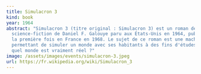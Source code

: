 ```yaml
---
title: Simulacron 3
kind: book
year: 1964
abstract: "Simulacron 3 (titre original : Simulacron 3) est un roman de
  science-fiction de Daniel F. Galouye paru aux États-Unis en 1964, publié pour
  la première fois en France en 1968. Le sujet de ce roman est une machine
  permettant de simuler un monde avec ses habitants à des fins d'études. Mais
  quel monde est vraiment réel ?"
image: /assets/images/events/simulacron-3.jpeg
url: https://fr.wikipedia.org/wiki/Simulacron_3
---
```


